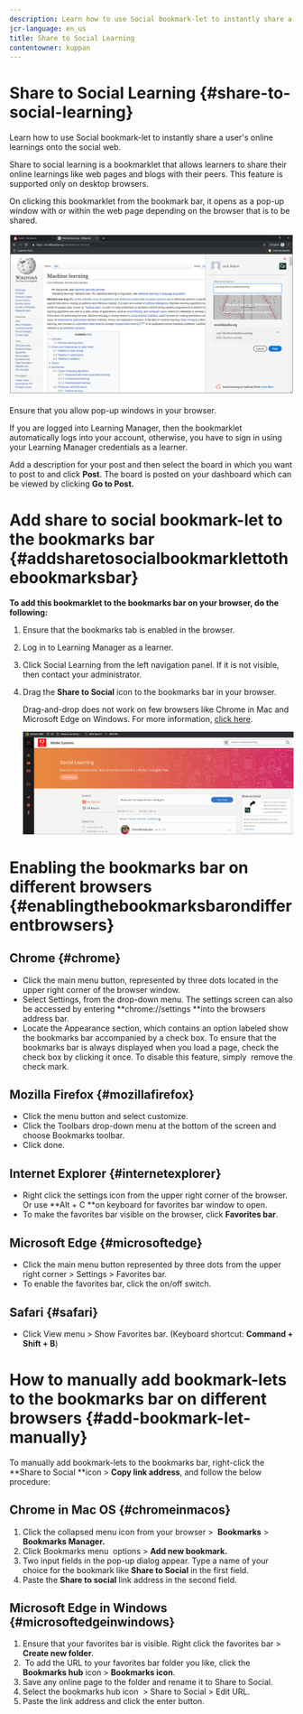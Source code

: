 ```yaml
---
description: Learn how to use Social bookmark-let to instantly share a user's online learnings onto the social web.
jcr-language: en_us
title: Share to Social Learning
contentowner: kuppan
---
```



# Share to Social Learning {#share-to-social-learning}

Learn how to use Social bookmark-let to instantly share a user's online learnings onto the social web.

Share to social learning is a bookmarklet that allows learners to share their online learnings like web pages and blogs with their peers. This feature is supported only on desktop browsers.

On clicking this bookmarklet from the bookmark bar, it opens as a pop-up window with or within the web page depending on the browser that is to be shared.

![](assets/share-to-social-popup-23.png)

Ensure that you allow pop-up windows in your browser.&nbsp;

If you are logged into Learning Manager, then the bookmarklet automatically logs into your account, otherwise, you have to sign in using your Learning Manager credentials as a learner.

Add a description for your post and then select the board in which you want to post to and click **Post**. The board is posted on your dashboard which can be viewed by clicking **Go to Post.&nbsp;**

# Add share to social bookmark-let to the bookmarks bar {#addsharetosocialbookmarklettothebookmarksbar}

**To add this bookmarklet to the bookmarks bar on your browser, do the following:**

1. Ensure that the bookmarks tab is enabled in the browser.&nbsp;
1. Log in to Learning Manager as a learner.&nbsp;
1. Click Social Learning from the left navigation panel. If it is not visible, then contact your administrator.&nbsp;
1. Drag the **Share to Social** icon to the bookmarks bar in your browser.

   Drag-and-drop does not work on few browsers like Chrome in Mac and&nbsp; Microsoft Edge on Windows. For more information, [click here](share-to-social.md#add%20bookmarkl-let%20manually).

   ![](assets/bookmarklet-2.gif)

# Enabling the bookmarks bar on different browsers {#enablingthebookmarksbarondifferentbrowsers}

## Chrome {#chrome}

* Click the main menu button, represented by three dots located in the upper right corner of the browser window.
* Select Settings, from the drop-down menu. The settings screen can also be accessed by entering **chrome://settings **into the browsers address bar.
* Locate the Appearance section, which contains an option labeled show the bookmarks bar accompanied by a check box. To ensure that the bookmarks bar is always displayed when you load a page, check the check box by clicking it once. To disable this feature, simply&nbsp; remove the check mark.

## Mozilla Firefox {#mozillafirefox}

* Click the menu button and select customize.
* Click the Toolbars drop-down menu at the bottom of the screen and choose Bookmarks toolbar.
* Click done.&nbsp;

## Internet Explorer {#internetexplorer}

* Right click the settings icon from the upper right corner of the browser. Or use **Alt + C **on keyboard for favorites bar window to open.
* To make the favorites bar visible on the browser, click **Favorites bar**.&nbsp;

## Microsoft Edge {#microsoftedge}

* Click the main menu button represented by three dots from the upper right corner > Settings > Favorites bar.
* To enable the favorites bar, click the on/off switch.

## Safari {#safari}

* Click View menu > Show Favorites bar. (Keyboard shortcut: **Command + Shift + B**)

# How to manually add bookmark-lets to the bookmarks bar on different browsers {#add-bookmark-let-manually}

To manually add bookmark-lets to the bookmarks bar, right-click the **Share to Social **icon > **Copy link address**, and follow the below procedure:

## Chrome in Mac OS {#chromeinmacos}

1. Click the collapsed menu icon from your browser >&nbsp; **Bookmarks** > **Bookmarks Manager.**
1. Click Bookmarks menu&nbsp; options > **Add new bookmark.**
1. Two input fields in the pop-up dialog appear. Type a name of your choice for the bookmark like **Share to Social** in the first field.
1. Paste the **Share to social** link address in the second field.

## Microsoft Edge in Windows {#microsoftedgeinwindows}

1. Ensure that your favorites bar is visible. Right click the favorites bar > **Create new folder**.
1. &nbsp;To add the URL to your favorites bar folder you like, click the **Bookmarks hub** icon > **Bookmarks icon**.&nbsp;
1. Save any online page to the folder and rename it to Share to Social.
1. Select the bookmarks hub icon&nbsp; > Share to Social > Edit URL.
1. Paste the link address and click the enter button.

